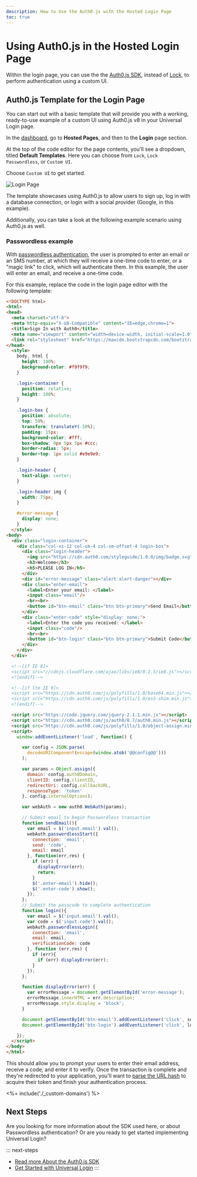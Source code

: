 ```yaml
---
description: How to Use the Auth0.js with the Hosted Login Page
toc: true
---
```

# Using Auth0.js in the Hosted Login Page

Within the login page, you can use the the [Auth0.js SDK](/libraries/auth0js), instead of [Lock](/libraries/lock), to perform authentication using a custom UI.

## Auth0.js Template for the Login Page

You can start out with a basic template that will provide you with a working, ready-to-use example of a custom UI using Auth0.js v8 in your Universal Login page. 

In the [dashboard](${manage_url}), go to **Hosted Pages**, and then to the **Login** page section. 

At the top of the code editor for the page contents, you'll see a dropdown, titled **Default Templates**. Here you can choose from `Lock`, `Lock Passwordless`, or `Custom UI`. 

Choose `Custom UI` to get started.

![Login Page](/media/articles/hosted-pages/hlp-customui.png)

The template showcases using Auth0.js to allow users to sign up, log in with a database connection, or login with a social provider (Google, in this example).

Additionally, you can take a look at the following example scenario using Auth0.js as well.

### Passwordless example

With [passwordless authentication](/connections/passwordless), the user is prompted to enter an email or an SMS number, at which they will receive a one-time code to enter, or a "magic link" to click, which will authenticate them. In this example, the user will enter an email, and receive a one-time code.

For this example, replace the code in the login page editor with the following template:

```html
<!DOCTYPE html>
<html>
<head>
  <meta charset="utf-8">
  <meta http-equiv="X-UA-Compatible" content="IE=edge,chrome=1">
  <title>Sign In with Auth0</title>
  <meta name="viewport" content="width=device-width, initial-scale=1.0" />
  <link rel="stylesheet" href="https://maxcdn.bootstrapcdn.com/bootstrap/3.3.7/css/bootstrap.min.css">
</head>
  <style>
    body, html {
      height: 100%;
      background-color: #f9f9f9;
    }

    .login-container {
      position: relative;
      height: 100%;
    }

    .login-box {
      position: absolute;
      top: 50%;
      transform: translateY(-50%);
      padding: 15px;
      background-color: #fff;
      box-shadow: 0px 5px 5px #ccc;
      border-radius: 5px;
      border-top: 1px solid #e9e9e9;
    }

    .login-header {
      text-align: center;
    }

    .login-header img {
      width: 75px;
    }

    #error-message {
      display: none;
    }
  </style>
<body>
  <div class="login-container">
    <div class="col-xs-12 col-sm-4 col-sm-offset-4 login-box">
      <div class="login-header">
        <img src="https://cdn.auth0.com/styleguide/1.0.0/img/badge.svg"/>
        <h3>Welcome</h3>
        <h5>PLEASE LOG IN</h5>
      </div>
      <div id="error-message" class="alert alert-danger"></div>
      <div class="enter-email">
        <label>Enter your email: </label>
        <input class="email"/>
        <br><br>
        <button id="btn-email" class="btn btn-primary">Send Email</button>
      </div>
      <div class="enter-code" style="display: none;">
        <label>Enter the code you received: </label>
        <input class="code"/>
        <br><br>
        <button id="btn-login" class="btn btn-primary">Submit Code</button>
      </div>
    </div>
  </div>

  <!--[if IE 8]>
  <script src="//cdnjs.cloudflare.com/ajax/libs/ie8/0.2.5/ie8.js"></script>
  <![endif]-->

  <!--[if lte IE 9]>
  <script src="https://cdn.auth0.com/js/polyfills/1.0/base64.min.js"></script>
  <script src="https://cdn.auth0.com/js/polyfills/1.0/es5-shim.min.js"></script>
  <![endif]-->

  <script src="https://code.jquery.com/jquery-2.1.1.min.js"></script>
  <script src="https://cdn.auth0.com/js/auth0/8.7/auth0.min.js"></script>
  <script src="https://cdn.auth0.com/js/polyfills/1.0/object-assign.min.js"></script>
  <script>
    window.addEventListener('load', function() {

      var config = JSON.parse(
        decodeURIComponent(escape(window.atob('@@config@@')))
      );

      var params = Object.assign({
        domain: config.auth0Domain,
        clientID: config.clientID,
        redirectUri: config.callbackURL,
        responseType: 'token'
      }, config.internalOptions);

      var webAuth = new auth0.WebAuth(params);

      // Submit email to begin Passwordless transaction
      function sendEmail(){
        var email = $('input.email').val();
        webAuth.passwordlessStart({
          connection: 'email',
          send: 'code',
          email: email
        }, function(err,res) {
          if (err) {
            displayError(err);
            return;
          }
          $('.enter-email').hide();
          $('.enter-code').show();
        });
      };
      // Submit the passcode to complete authentication
      function login(){
        var email = $('input.email').val();
        var code = $('input.code').val();
        webAuth.passwordlessLogin({
          connection: 'email',
          email: email,
          verificationCode: code
        }, function (err,res) {
          if (err){
            if (err) displayError(err);
          }
        });
      };

      function displayError(err) {
        var errorMessage = document.getElementById('error-message');
        errorMessage.innerHTML = err.description;
        errorMessage.style.display = 'block';
      }

      document.getElementById('btn-email').addEventListener('click', sendEmail);
      document.getElementById('btn-login').addEventListener('click', login);

    });
  </script>
</body>
</html>
```

This should allow you to prompt your users to enter their email address, receive a code, and enter it to verify. Once the transaction is complete and they're redirected to your application, you'll want to [parse the URL hash](/libraries/auth0js#extract-the-authresult-and-get-user-info) to acquire their token and finish your authentication process.

<%= include('./_custom-domains') %>

## Next Steps

Are you looking for more information about the SDK used here, or about Passwordless authentication? Or are you ready to get started implementing Universal Login?

::: next-steps
* [Read more About the Auth0.js SDK](/libraries/auth0js)
* [Get Started with Universal Login](${manage_url}/#/login_page)
:::
